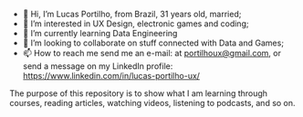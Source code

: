 - 👋 Hi, I’m Lucas Portilho, from Brazil, 31 years old, married;
- 👀 I’m interested in UX Design, electronic games and coding;
- 🌱 I’m currently learning Data Engineering
- 💞️ I’m looking to collaborate on stuff connected with Data and Games;
- 📫 How to reach me send me an e-mail: at portilhoux@gmail.com, or send a message on my LinkedIn profile: https://www.linkedin.com/in/lucas-portilho-ux/

The purpose of this repository is to show what I am learning through courses, reading articles, watching videos, listening to podcasts, and so on.

<!---
lucasportilhoux/lucasportilhoux is a ✨ special ✨ repository because its `README.md` (this file) appears on your GitHub profile.
You can click the Preview link to take a look at your changes.
--->
